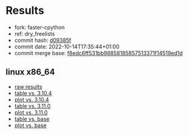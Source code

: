 # Results

- fork: faster-cpython
- ref: dry_freelists
- commit hash: [d09385f](https://github.com/faster%2dcpython/cpython/commit/d09385f)
- commit date: 2022-10-14T17:35:44+01:00
- commit merge base: [f8edc6ff531bb98858185857513371f14519ed1d](https://github.com/faster%2dcpython/cpython/commit/f8edc6ff531bb98858185857513371f14519ed1d)

## linux x86_64

- [raw results](bm-20221014-linux-x86_64-faster%252dcpython-dry_freelists-3.12.0a0-d09385f.json)
- [table vs. 3.10.4](bm-20221014-linux-x86_64-faster%252dcpython-dry_freelists-3.12.0a0-d09385f-vs-3.10.4.md)
- [plot vs. 3.10.4](bm-20221014-linux-x86_64-faster%252dcpython-dry_freelists-3.12.0a0-d09385f-vs-3.10.4.png)
- [table vs. 3.11.0](bm-20221014-linux-x86_64-faster%252dcpython-dry_freelists-3.12.0a0-d09385f-vs-3.11.0.md)
- [plot vs. 3.11.0](bm-20221014-linux-x86_64-faster%252dcpython-dry_freelists-3.12.0a0-d09385f-vs-3.11.0.png)
- [table vs. base](bm-20221014-linux-x86_64-faster%252dcpython-dry_freelists-3.12.0a0-d09385f-vs-base.md)
- [plot vs. base](bm-20221014-linux-x86_64-faster%252dcpython-dry_freelists-3.12.0a0-d09385f-vs-base.png)

